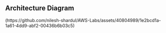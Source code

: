 <H2> Architecture Diagram </h2>
(https://github.com/nilesh-shardul/AWS-Labs/assets/40804989/1e2bcd1a-1a61-4dd9-abf2-00436b6b03c5)
